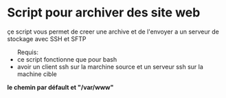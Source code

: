 <h1>Script pour archiver des site web</h1>

<p>çe script vous permet de creer une archive et de l'envoyer a un serveur de stockage avec SSH et SFTP</p>

<ul>Requis: 
  <li>ce script fonctionne que pour bash</li>
  <li>avoir un client ssh sur la marchine source et un serveur ssh sur la machine cible</li>
</ul>

<strong>le chemin par défault et "/var/www" </strong>
